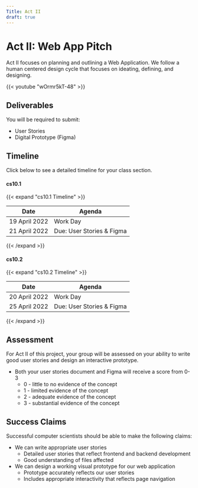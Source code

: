 ```yaml
---
Title: Act II
draft: true
---
```


# Act II: Web App Pitch 

Act II focuses on planning and outlining a Web Application. We follow a human centered design cycle that focuses on ideating, defining, and designing. 


{{< youtube "wOrmr5kT-48" >}}


## Deliverables 

You will be required to submit: 
- User Stories
- Digital Prototype (Figma) 


## Timeline

Click below to see a detailed timeline for your class section.

#### cs10.1
{{< expand "cs10.1 Timeline" >}}

| Date        | Agenda                  |
|-------------|-------------------------|
| 19 April 2022  | Work Day|
| 21 April 2022 | Due: User Stories & Figma      |

{{< /expand >}}

#### cs10.2

{{< expand "cs10.2 Timeline" >}}

| Date        | Agenda                  |
|-------------|-------------------------|
| 20 April 2022  | Work Day |
| 25 April 2022 | Due: User Stories & Figma       |
{{< /expand >}}

## Assessment

For Act II of this project, your group will be assessed on your ability to write good user stories and design an interactive prototype. 

- Both your user stories document and Figma will receive a score from 0-3
    - 0 - little to no evidence of the concept
    - 1 - limited evidence of the concept
    - 2 - adequate evidence of the concept
    - 3 - substantial evidence of the concept


## Success Claims

Successful computer scientists should be able to make the following claims:

- We can write appropriate user stories
    - Detailed user stories that reflect frontend and backend development 
    - Good understanding of files affected 
- We can design a working visual prototype for our web application 
    - Prototype accurately reflects our user stories
    - Includes appropriate interactivity that reflects page navigation 


    